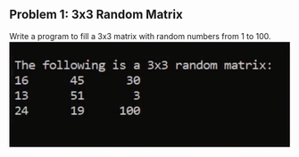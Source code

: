 ## Problem 1: 3x3 Random Matrix

Write a program to fill a 3x3 matrix with random numbers from 1 to 100.
<br> <img src = "problem1.png" alt = "problem 1 output example">
